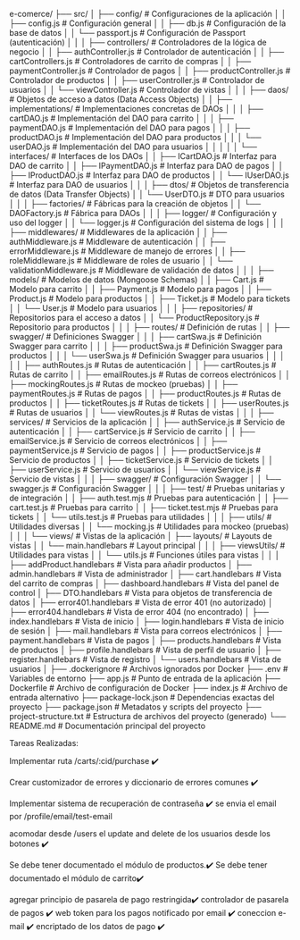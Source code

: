e-comerce/
├── src/
│   ├── config/                      # Configuraciones de la aplicación
│   │   ├── config.js                # Configuración general
│   │   ├── db.js                    # Configuración de la base de datos
│   │   └── passport.js              # Configuración de Passport (autenticación)
│   │
│   ├── controllers/                 # Controladores de la lógica de negocio
│   │   ├── authController.js        # Controlador de autenticación
│   │   ├── cartControllers.js       # Controladores de carrito de compras
│   │   ├── paymentController.js     # Controlador de pagos
│   │   ├── productController.js     # Controlador de productos
│   │   ├── userController.js        # Controlador de usuarios
│   │   └── viewController.js        # Controlador de vistas
│   │
│   ├── daos/                        # Objetos de acceso a datos (Data Access Objects)
│   │   ├── implementations/         # Implementaciones concretas de DAOs
│   │   │   ├── cartDAO.js           # Implementación del DAO para carrito
│   │   │   ├── paymentDAO.js        # Implementación del DAO para pagos
│   │   │   ├── productDAO.js        # Implementación del DAO para productos
│   │   │   └── userDAO.js           # Implementación del DAO para usuarios
│   │   │
│   │   └── interfaces/              # Interfaces de los DAOs
│   │       ├── ICartDAO.js          # Interfaz para DAO de carrito
│   │       ├── IPaymentDAO.js       # Interfaz para DAO de pagos
│   │       ├── IProductDAO.js       # Interfaz para DAO de productos
│   │       └── IUserDAO.js          # Interfaz para DAO de usuarios
│   │
│   ├── dtos/                        # Objetos de transferencia de datos (Data Transfer Objects)
│   │   └── UserDTO.js               # DTO para usuarios
│   │
│   ├── factories/                   # Fábricas para la creación de objetos
│   │   └── DAOFactory.js            # Fábrica para DAOs
│   │
│   ├── logger/                      # Configuración y uso del logger
│   │   └── logger.js                # Configuración del sistema de logs
│   │
│   ├── middlewares/                 # Middlewares de la aplicación
│   │   ├── authMiddleware.js        # Middleware de autenticación
│   │   ├── errorMiddleware.js       # Middleware de manejo de errores
│   │   ├── roleMiddleware.js        # Middleware de roles de usuario
│   │   └── validationMiddleware.js  # Middleware de validación de datos
│   │
│   ├── models/                      # Modelos de datos (Mongoose Schemas)
│   │   ├── Cart.js                  # Modelo para carrito
│   │   ├── Payment.js               # Modelo para pagos
│   │   ├── Product.js               # Modelo para productos
│   │   ├── Ticket.js                # Modelo para tickets
│   │   └── User.js                  # Modelo para usuarios
│   │
│   ├── repositories/                # Repositorios para el acceso a datos
│   │   └── ProductRepository.js     # Repositorio para productos
│   │
│   ├── routes/                      # Definición de rutas
│   │   ├── swagger/                 # Definiciones Swagger
│   │   │   ├── cartSwa.js           # Definición Swagger para carrito
│   │   │   ├── productSwa.js        # Definición Swagger para productos
│   │   │   └── userSwa.js           # Definición Swagger para usuarios
│   │   │
│   │   ├── authRoutes.js            # Rutas de autenticación
│   │   ├── cartRoutes.js            # Rutas de carrito
│   │   ├── emailRoutes.js           # Rutas de correos electrónicos
│   │   ├── mockingRoutes.js         # Rutas de mockeo (pruebas)
│   │   ├── paymentRoutes.js         # Rutas de pagos
│   │   ├── productRoutes.js         # Rutas de productos
│   │   ├── ticketRoutes.js          # Rutas de tickets
│   │   ├── userRoutes.js            # Rutas de usuarios
│   │   └── viewRoutes.js            # Rutas de vistas
│   │
│   ├── services/                    # Servicios de la aplicación
│   │   ├── authService.js           # Servicio de autenticación
│   │   ├── cartService.js           # Servicio de carrito
│   │   ├── emailService.js          # Servicio de correos electrónicos
│   │   ├── paymentService.js        # Servicio de pagos
│   │   ├── productService.js        # Servicio de productos
│   │   ├── ticketService.js         # Servicio de tickets
│   │   ├── userService.js           # Servicio de usuarios
│   │   └── viewService.js           # Servicio de vistas
│   │
│   ├── swagger/                     # Configuración Swagger
│   │   └── swagger.js               # Configuración Swagger
│   │
│   ├── test/                        # Pruebas unitarias y de integración
│   │   ├── auth.test.mjs            # Pruebas para autenticación
│   │   ├── cart.test.js             # Pruebas para carrito
│   │   ├── ticket.test.mjs          # Pruebas para tickets
│   │   └── utils.test.js            # Pruebas para utilidades
│   │
│   ├── utils/                       # Utilidades diversas
│   │   └── mocking.js               # Utilidades para mockeo (pruebas)
│   │
│   └── views/                       # Vistas de la aplicación
│       ├── layouts/                 # Layouts de vistas
│       │   └── main.handlebars      # Layout principal
│       │
│       ├── viewsUtils/              # Utilidades para vistas
│       │   └── utils.js             # Funciones útiles para vistas
│       │
│       ├── addProduct.handlebars    # Vista para añadir productos
│       ├── admin.handlebars         # Vista de administrador
│       ├── cart.handlebars          # Vista del carrito de compras
│       ├── dashboard.handlebars     # Vista del panel de control
│       ├── DTO.handlebars           # Vista para objetos de transferencia de datos
│       ├── error401.handlebars      # Vista de error 401 (no autorizado)
│       ├── error404.handlebars      # Vista de error 404 (no encontrado)
│       ├── index.handlebars         # Vista de inicio
│       ├── login.handlebars         # Vista de inicio de sesión
│       ├── mail.handlebars          # Vista para correos electrónicos
│       ├── payment.handlebars       # Vista de pagos
│       ├── products.handlebars      # Vista de productos
│       ├── profile.handlebars       # Vista de perfil de usuario
│       ├── register.handlebars      # Vista de registro
│       └── users.handlebars         # Vista de usuarios
│
├── .dockerignore                   # Archivos ignorados por Docker
├── .env                            # Variables de entorno
├── app.js                          # Punto de entrada de la aplicación
├── Dockerfile                      # Archivo de configuración de Docker
├── index.js                        # Archivo de entrada alternativo
├── package-lock.json               # Dependencias exactas del proyecto
├── package.json                    # Metadatos y scripts del proyecto
├── project-structure.txt           # Estructura de archivos del proyecto (generado)
└── README.md                       # Documentación principal del proyecto

Tareas	Realizadas:
<!-- Mover partes importantes y comprometedoras a .env y leerlas en config.js	✔️ -->
<!-- Modificar capa de persistencia con Factory, DAO y DTO	✔️ -->
<!-- Implementar patrón Repository	✔️ -->
<!-- Modificar ruta /current para enviar un DTO del usuario	✔️ -->
<!-- Crear middleware de autorización para endpoints	✔️ -->
<!-- Crear modelo Ticket	✔️ -->
Implementar ruta /carts/:cid/purchase	✔️
<!-- Generar módulo de Mocking para 100 productos	✔️ -->
Crear customizador de errores y diccionario de errores comunes	✔️
<!-- Implementar logger para desarrollo y producción	✔️ -->
Implementar sistema de recuperación de contraseña	✔️ se envia el email por /profile/email/test-email
<!-- Establecer rol premium para usuarios	✔️ -->
<!-- Modificar schema de producto para incluir campo owner	✔️ -->
<!-- Modificar permisos de modificación y eliminación de productos	✔️ -->
<!-- Implementar nueva ruta /api/users/premium/:uid	✔️ -->
acomodar desde /users el update and delete de los usuarios desde los botones ✔️
<!-- Crear una guía de estructura de archivos actualizada	✔️ -->
<!-- Realizar la configuración necesaria para tener documentado tu proyecto final a partir de Swagger.✔️ -->
Se debe tener documentado el módulo de productos.✔️
Se debe tener documentado el módulo de carrito✔️
<!-- No realizar documentación de sesiones✔️ -->
<!-- Realizar módulos de testing para tu proyecto principal, utilizando los módulos de mocha + chai + supertest -->
<!-- Se deben incluir por lo menos 3 tests desarrollados para -->
<!-- Router de products.✔️ -->
<!-- Router de carts.✔️ -->
<!-- Router de sessions.✔️ -->
<!-- NO desarrollar únicamente tests de status, la idea es trabajar lo mejor desarrollado posible las validaciones de testing✔️ -->
agregar principio de pasarela de pago restringida✔️
controlador de pasarela de pagos ✔️
web token para los pagos notificado por email ✔️
coneccion e-mail ✔️
encriptado de los datos de pago ✔️


